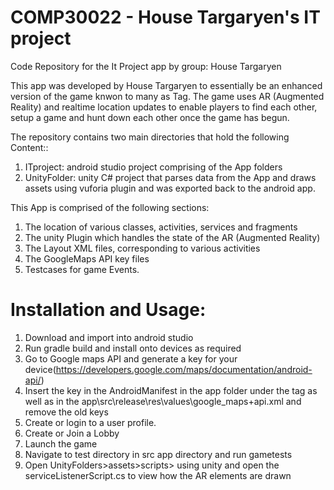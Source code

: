 # COMP30022 - House Targaryen's IT project
Code Repository for the It Project app by group: House Targaryen

This app was developed by House Targaryen to essentially be an enhanced version of the game knwon to many as Tag. The game uses AR (Augmented Reality) and realtime location updates to enable players to find each other, setup a game and hunt down each other once the game has begun.

The repository contains two main directories that hold the following Content::
1. ITproject: android studio project comprising of the App folders
2. UnityFolder: unity C# project that parses data from the App and draws assets using vuforia plugin and was exported back to the android app.

This App is comprised of the following sections:
1. The location of various classes, activities, services and fragments
2. The unity Plugin which handles the state of the AR (Augmented Reality)
3. The Layout XML files, corresponding to various activities
4. The GoogleMaps API key files
5. Testcases for game Events.

# Installation and Usage:
1. Download and import into android studio
2. Run gradle build and install onto devices as required
3. Go to Google maps API and generate a key for your device(https://developers.google.com/maps/documentation/android-api/)
4. Insert the key in the AndroidManifest in the app folder under the <meta-data android:name="com.google.android.geo.API_KEY"> tag as well as in the app\src\release\res\values\google_maps+api.xml and remove the old keys
5. Create or login to a user profile.
6. Create or Join a Lobby
7. Launch the game
8. Navigate to test directory in src app directory and run gametests
9. Open UnityFolders>assets>scripts> using unity and open the serviceListenerScript.cs to view how the AR elements are drawn

